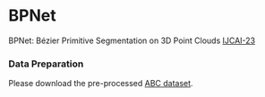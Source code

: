 # BPNet

BPNet: Bézier Primitive Segmentation on 3D Point Clouds  [IJCAI-23](https://ijcai-23.org/) 

<!-- [Extended paper](https://arxiv.org/) -->


### Data Preparation
Please download the pre-processed [ABC dataset](https://drive.google.com/file/d/15u9hpQqurYhzNIZrnCVejCoAYXmr_U8-/view?usp=sharing).
